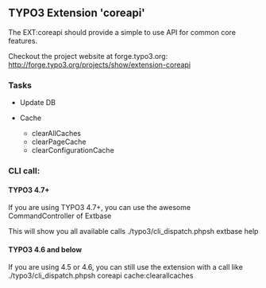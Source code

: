 ## TYPO3 Extension 'coreapi' ##

The EXT:coreapi should provide a simple to use API for common core features.

Checkout the project website at forge.typo3.org:
	http://forge.typo3.org/projects/show/extension-coreapi

### Tasks ###
* Update DB


* Cache
	* clearAllCaches
	* clearPageCache
	* clearConfigurationCache

### CLI call: ###

#### TYPO3 4.7+ ####
If you are using TYPO3 4.7+, you can use the awesome CommandController of Extbase

This will show you all available calls
	./typo3/cli_dispatch.phpsh extbase help

#### TYPO3 4.6 and below ####
If you are using 4.5 or 4.6, you can still use the extension with a call like
	./typo3/cli_dispatch.phpsh coreapi cache:clearallcaches